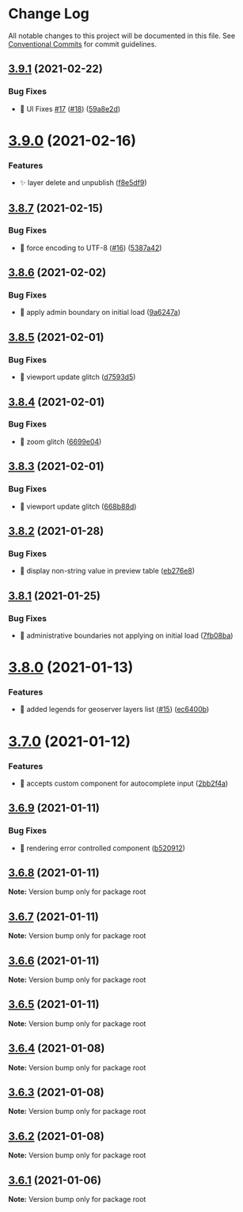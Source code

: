 # Change Log

All notable changes to this project will be documented in this file.
See [Conventional Commits](https://conventionalcommits.org) for commit guidelines.

## [3.9.1](https://github.com/strandls/naksha-components-react/compare/v3.9.0...v3.9.1) (2021-02-22)


### Bug Fixes

* :bug: UI Fixes [#17](https://github.com/strandls/naksha-components-react/issues/17) ([#18](https://github.com/strandls/naksha-components-react/issues/18)) ([59a8e2d](https://github.com/strandls/naksha-components-react/commit/59a8e2df034a906d2dc422a32e2c2e1f91dacdc1))





# [3.9.0](https://github.com/strandls/naksha-components-react/compare/v3.8.7...v3.9.0) (2021-02-16)


### Features

* :sparkles: layer delete and unpublish ([f8e5df9](https://github.com/strandls/naksha-components-react/commit/f8e5df94d394b7396b813ed75d3d3aa2567dbc42))





## [3.8.7](https://github.com/strandls/naksha-components-react/compare/v3.8.6...v3.8.7) (2021-02-15)


### Bug Fixes

* :bug: force encoding to UTF-8 ([#16](https://github.com/strandls/naksha-components-react/issues/16)) ([5387a42](https://github.com/strandls/naksha-components-react/commit/5387a422688a1134168c5e19c73f6796ccc75b55))





## [3.8.6](https://github.com/strandls/naksha-components-react/compare/v3.8.5...v3.8.6) (2021-02-02)


### Bug Fixes

* :bug: apply admin boundary on initial load ([9a6247a](https://github.com/strandls/naksha-components-react/commit/9a6247a71ef03531abd9aac50fb52eecde0d0cd3))





## [3.8.5](https://github.com/strandls/naksha-components-react/compare/v3.8.2...v3.8.5) (2021-02-01)


### Bug Fixes

* :bug: viewport update glitch ([d7593d5](https://github.com/strandls/naksha-components-react/commit/d7593d59b0dcb7287f84240159441fd7224763e0))





## [3.8.4](https://github.com/strandls/naksha-components-react/compare/v3.8.3...v3.8.4) (2021-02-01)


### Bug Fixes

* :bug: zoom glitch ([6699e04](https://github.com/strandls/naksha-components-react/commit/6699e04f9ebefbb3e01634021938426c71a39988))





## [3.8.3](https://github.com/strandls/naksha-components-react/compare/v3.8.2...v3.8.3) (2021-02-01)


### Bug Fixes

* :bug: viewport update glitch ([668b88d](https://github.com/strandls/naksha-components-react/commit/668b88dd1e00ad350f3eb69bf66d8a7c6571b521))





## [3.8.2](https://github.com/strandls/naksha-components-react/compare/v3.8.1...v3.8.2) (2021-01-28)


### Bug Fixes

* :bug: display non-string value in preview table ([eb276e8](https://github.com/strandls/naksha-components-react/commit/eb276e88b338307ad427683b28e328c2dd790a49))





## [3.8.1](https://github.com/strandls/naksha-components-react/compare/v3.8.0...v3.8.1) (2021-01-25)


### Bug Fixes

* :bug: administrative boundaries not applying on initial load ([7fb08ba](https://github.com/strandls/naksha-components-react/commit/7fb08ba81f146e505c09a585263637254966274a))





# [3.8.0](https://github.com/strandls/naksha-components-react/compare/v3.3.5...v3.8.0) (2021-01-13)


### Features

* 🎸 added legends for geoserver layers list ([#15](https://github.com/strandls/naksha-components-react/issues/15)) ([ec6400b](https://github.com/strandls/naksha-components-react/commit/ec6400ba4fa46604c3b89f4e98be017ccf3d5c92))





# [3.7.0](https://github.com/strandls/naksha-components-react/compare/v3.6.9...v3.7.0) (2021-01-12)


### Features

* 🎸 accepts custom component for autocomplete input ([2bb2f4a](https://github.com/strandls/naksha-components-react/commit/2bb2f4a2aff33bf31f4c948085d10b1d1acdbcfc))





## [3.6.9](https://github.com/strandls/naksha-components-react/compare/v3.6.8...v3.6.9) (2021-01-11)


### Bug Fixes

* 🐛 rendering error controlled component ([b520912](https://github.com/strandls/naksha-components-react/commit/b520912737f1a66ce5019e7694d5af735f5c770f))





## [3.6.8](https://github.com/strandls/naksha-components-react/compare/v3.6.7...v3.6.8) (2021-01-11)

**Note:** Version bump only for package root





## [3.6.7](https://github.com/strandls/naksha-components-react/compare/v3.6.6...v3.6.7) (2021-01-11)

**Note:** Version bump only for package root





## [3.6.6](https://github.com/strandls/naksha-components-react/compare/v3.6.5...v3.6.6) (2021-01-11)

**Note:** Version bump only for package root





## [3.6.5](https://github.com/strandls/naksha-components-react/compare/v3.6.4...v3.6.5) (2021-01-11)

**Note:** Version bump only for package root





## [3.6.4](https://github.com/strandls/naksha-components-react/compare/v3.6.3...v3.6.4) (2021-01-08)

**Note:** Version bump only for package root





## [3.6.3](https://github.com/strandls/naksha-components-react/compare/v3.3.5...v3.6.3) (2021-01-08)

**Note:** Version bump only for package root





## [3.6.2](https://github.com/strandls/naksha-components-react/compare/v3.3.5...v3.6.2) (2021-01-08)

**Note:** Version bump only for package root





## [3.6.1](https://github.com/strandls/naksha-components-react/compare/v3.3.5...v3.6.1) (2021-01-06)

**Note:** Version bump only for package root
